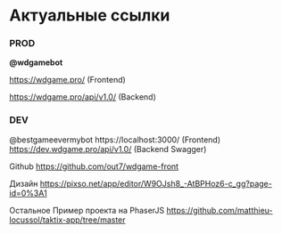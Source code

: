 # Актуальные ссылки

### PROD
**@wdgamebot**

https://wdgame.pro/ (Frontend)

https://wdgame.pro/api/v1.0/ (Backend)

### DEV
@bestgameevermybot
https://localhost:3000/ (Frontend)
https://dev.wdgame.pro/api/v1.0/ (Backend Swagger)

Github
https://github.com/out7/wdgame-front

Дизайн
https://pixso.net/app/editor/W9OJsh8_-AtBPHoz6-c_gg?page-id=0%3A1

Остальное
Пример проекта на PhaserJS
https://github.com/matthieu-locussol/taktix-app/tree/master
